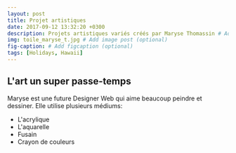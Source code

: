 ```yaml
---
layout: post
title: Projet artistiques
date: 2017-09-12 13:32:20 +0300
description: Projets artistiques variés créés par Maryse Thomassin # Add post description (optional)
img: toile_maryse_t.jpg # Add image post (optional)
fig-caption: # Add figcaption (optional)
tags: [Holidays, Hawaii]
---
```


## L'art un super passe-temps
Maryse est une future Designer Web qui aime beaucoup peindre et dessiner. Elle utilise plusieurs médiums:
- L'acrylique
- L'aquarelle
- Fusain
- Crayon de couleurs


